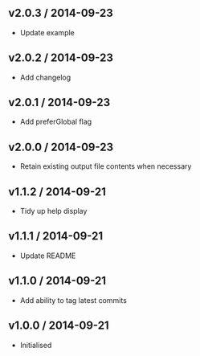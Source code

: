 ## v2.0.3 / 2014-09-23

 * Update example

## v2.0.2 / 2014-09-23

 * Add changelog

## v2.0.1 / 2014-09-23

 * Add preferGlobal flag

## v2.0.0 / 2014-09-23

 * Retain existing output file contents when necessary

## v1.1.2 / 2014-09-21

 * Tidy up help display

## v1.1.1 / 2014-09-21

 * Update README

## v1.1.0 / 2014-09-21

 * Add ability to tag latest commits

## v1.0.0 / 2014-09-21

 * Initialised